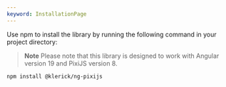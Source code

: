 ```yaml
---
keyword: InstallationPage
---
```


Use npm to install the library by running the following command in your project directory:

> **Note**
> Please note that this library is designed to work with Angular version 19 and PixiJS version 8.
```bash
npm install @klerick/ng-pixijs
```
